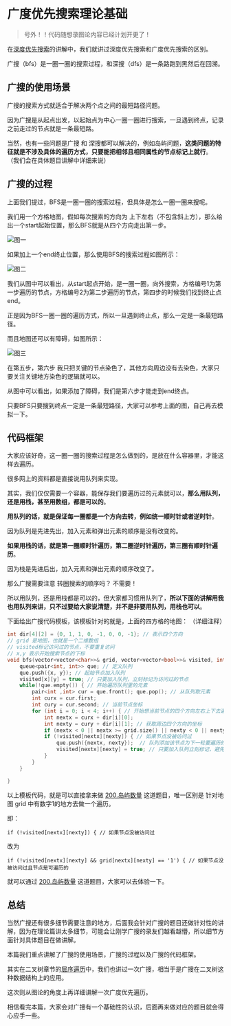 
# 广度优先搜索理论基础

> 号外！！代码随想录图论内容已经计划开更了！

在[深度优先搜索](https://leetcode.cn/problems/all-paths-from-source-to-target/solution/by-carlsun-2-66pf/)的讲解中，我们就讲过深度优先搜索和广度优先搜索的区别。

广搜（bfs）是一圈一圈的搜索过程，和深搜（dfs）是一条路跑到黑然后在回溯。

## 广搜的使用场景

广搜的搜索方式就适合于解决两个点之间的最短路径问题。

因为广搜是从起点出发，以起始点为中心一圈一圈进行搜索，一旦遇到终点，记录之前走过的节点就是一条最短路。

当然，也有一些问题是广搜 和 深搜都可以解决的，例如岛屿问题，**这类问题的特征就是不涉及具体的遍历方式，只要能把相邻且相同属性的节点标记上就行**。 （我们会在具体题目讲解中详细来说）

## 广搜的过程

上面我们提过，BFS是一圈一圈的搜索过程，但具体是怎么一圈一圈来搜呢。

我们用一个方格地图，假如每次搜索的方向为 上下左右（不包含斜上方），那么给出一个start起始位置，那么BFS就是从四个方向走出第一步。

![图一](https://code-thinking-1253855093.file.myqcloud.com/pics/20220825104505.png)

如果加上一个end终止位置，那么使用BFS的搜索过程如图所示：

![图二](https://code-thinking-1253855093.file.myqcloud.com/pics/20220825102653.png)

我们从图中可以看出，从start起点开始，是一圈一圈，向外搜索，方格编号1为第一步遍历的节点，方格编号2为第二步遍历的节点，第四步的时候我们找到终止点end。

正是因为BFS一圈一圈的遍历方式，所以一旦遇到终止点，那么一定是一条最短路径。

而且地图还可以有障碍，如图所示：

![图三](https://code-thinking-1253855093.file.myqcloud.com/pics/20220825103900.png)

在第五步，第六步 我只把关键的节点染色了，其他方向周边没有去染色，大家只要关注关键地方染色的逻辑就可以。

从图中可以看出，如果添加了障碍，我们是第六步才能走到end终点。

只要BFS只要搜到终点一定是一条最短路径，大家可以参考上面的图，自己再去模拟一下。

## 代码框架

大家应该好奇，这一圈一圈的搜索过程是怎么做到的，是放在什么容器里，才能这样去遍历。

很多网上的资料都是直接说用队列来实现。

其实，我们仅仅需要一个容器，能保存我们要遍历过的元素就可以，**那么用队列，还是用栈，甚至用数组，都是可以的**。

**用队列的话，就是保证每一圈都是一个方向去转，例如统一顺时针或者逆时针**。

因为队列是先进先出，加入元素和弹出元素的顺序是没有改变的。

**如果用栈的话，就是第一圈顺时针遍历，第二圈逆时针遍历，第三圈有顺时针遍历**。

因为栈是先进后出，加入元素和弹出元素的顺序改变了。

那么广搜需要注意 转圈搜索的顺序吗？  不需要！

所以用队列，还是用栈都是可以的，但大家都习惯用队列了，**所以下面的讲解用我也用队列来讲，只不过要给大家说清楚，并不是非要用队列，用栈也可以**。

下面给出广搜代码模板，该模板针对的就是，上面的四方格的地图： （详细注释）

```CPP
int dir[4][2] = {0, 1, 1, 0, -1, 0, 0, -1}; // 表示四个方向
// grid 是地图，也就是一个二维数组
// visited标记访问过的节点，不要重复访问
// x,y 表示开始搜索节点的下标
void bfs(vector<vector<char>>& grid, vector<vector<bool>>& visited, int x, int y) {
    queue<pair<int, int>> que; // 定义队列
    que.push({x, y}); // 起始节点加入队列
    visited[x][y] = true; // 只要加入队列，立刻标记为访问过的节点
    while(!que.empty()) { // 开始遍历队列里的元素
        pair<int ,int> cur = que.front(); que.pop(); // 从队列取元素
        int curx = cur.first;
        int cury = cur.second; // 当前节点坐标
        for (int i = 0; i < 4; i++) { // 开始想当前节点的四个方向左右上下去遍历
            int nextx = curx + dir[i][0];
            int nexty = cury + dir[i][1]; // 获取周边四个方向的坐标
            if (nextx < 0 || nextx >= grid.size() || nexty < 0 || nexty >= grid[0].size()) continue;  // 坐标越界了，直接跳过
            if (!visited[nextx][nexty]) { // 如果节点没被访问过
                que.push({nextx, nexty});  // 队列添加该节点为下一轮要遍历的节点
                visited[nextx][nexty] = true; // 只要加入队列立刻标记，避免重复访问
            }
        }
    }

}
```

以上模板代码，就是可以直接拿来做 [200.岛屿数量](https://leetcode.cn/problems/number-of-islands/solution/by-carlsun-2-n72a/) 这道题目，唯一区别是 针对地图 grid 中有数字1的地方去做一个遍历。

即：

```
if (!visited[nextx][nexty]) { // 如果节点没被访问过
```

改为

```
if (!visited[nextx][nexty] && grid[nextx][nexty] == '1') { // 如果节点没被访问过且节点是可遍历的

```
就可以通过  [200.岛屿数量](https://leetcode.cn/problems/number-of-islands/solution/by-carlsun-2-n72a/) 这道题目，大家可以去体验一下。

## 总结

当然广搜还有很多细节需要注意的地方，后面我会针对广搜的题目还做针对性的讲解，因为在理论篇讲太多细节，可能会让刚学广搜的录友们越看越懵，所以细节方面针对具体题目在做讲解。

本篇我们重点讲解了广搜的使用场景，广搜的过程以及广搜的代码框架。

其实在二叉树章节的[层序遍历](https://programmercarl.com/0102.%E4%BA%8C%E5%8F%89%E6%A0%91%E7%9A%84%E5%B1%82%E5%BA%8F%E9%81%8D%E5%8E%86.html)中，我们也讲过一次广搜，相当于是广搜在二叉树这种数据结构上的应用。

这次则从图论的角度上再详细讲解一次广度优先遍历。

相信看完本篇，大家会对广搜有一个基础性的认识，后面再来做对应的题目就会得心应手一些。



